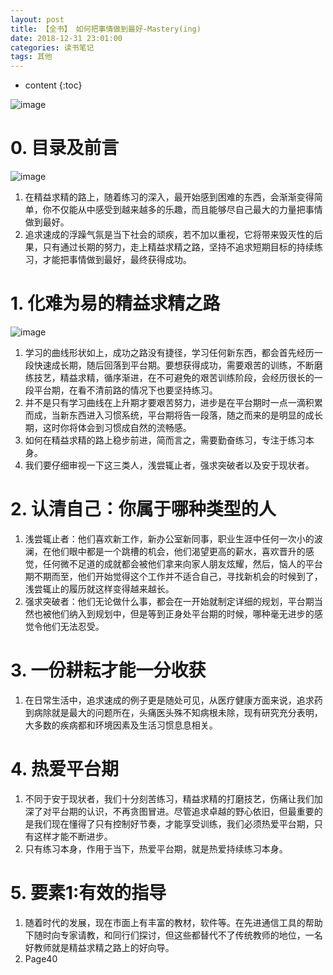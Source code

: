 ```yaml
---
layout: post
title: 【全书】 如何把事情做到最好-Mastery(ing)
date: 2018-12-31 23:01:00
categories: 读书笔记
tags: 其他
---
```

* content
{:toc}

![image](https://user-images.githubusercontent.com/18595935/52095343-f34b4880-2605-11e9-99bc-be7a6ebeba0d.png)

# 0. 目录及前言

![image](https://user-images.githubusercontent.com/18595935/52172359-08b0a600-27b1-11e9-9172-69404e94412b.png)

1. 在精益求精的路上，随着练习的深入，最开始感到困难的东西，会渐渐变得简单，你不仅能从中感受到越来越多的乐趣，而且能够尽自己最大的力量把事情做到最好。
2. 追求速成的浮躁气氛是当下社会的顽疾，若不加以重视，它将带来毁灭性的后果，只有通过长期的努力，走上精益求精之路，坚持不追求短期目标的持续练习，才能把事情做到最好，最终获得成功。

# 1. 化难为易的精益求精之路
 
![image](https://user-images.githubusercontent.com/18595935/52177321-98327500-2802-11e9-8e1c-e88ad385f10b.png)

1. 学习的曲线形状如上，成功之路没有捷径，学习任何新东西，都会首先经历一段快速成长期，随后回落到平台期。要想获得成功，需要艰苦的训练，不断磨练技艺，精益求精，循序渐进，在不可避免的艰苦训练阶段，会经历很长的一段平台期，在看不清前路的情况下也要坚持练习。
2. 并不是只有学习曲线在上升期才要艰苦努力，进步是在平台期时一点一滴积累而成，当新东西进入习惯系统，平台期将告一段落，随之而来的是明显的成长期，这时你将体会到习惯成自然的流畅感。
3. 如何在精益求精的路上稳步前进，简而言之，需要勤奋练习，专注于练习本身。
4. 我们要仔细审视一下这三类人，浅尝辄止者，强求突破者以及安于现状者。

# 2. 认清自己：你属于哪种类型的人

1. 浅尝辄止者：他们喜欢新工作，新办公室新同事，职业生涯中任何一次小的波澜，在他们眼中都是一个跳槽的机会，他们渴望更高的薪水，喜欢晋升的感觉，任何微不足道的成就都会被他们拿来向家人朋友炫耀，然后，恼人的平台期不期而至，他们开始觉得这个工作并不适合自己，寻找新机会的时候到了，浅尝辄止的履历就这样变得越来越长。
2. 强求突破者：他们无论做什么事，都会在一开始就制定详细的规划，平台期当然也被他们纳入到规划中，但是等到正身处平台期的时候，哪种毫无进步的感觉令他们无法忍受。

# 3. 一份耕耘才能一分收获

1. 在日常生活中，追求速成的例子更是随处可见，从医疗健康方面来说，追求药到病除就是最大的问题所在，头痛医头殊不知病根未除，现有研究充分表明，大多数的疾病都和环境因素及生活习惯息息相关。

# 4. 热爱平台期

1. 不同于安于现状者，我们十分刻苦练习，精益求精的打磨技艺，伤痛让我们加深了对平台期的认识，不再贪图冒进。尽管追求卓越的野心依旧，但最重要的是我们现在懂得了只有控制好节奏，才能享受训练，我们必须热爱平台期，只有这样才能不断进步。
2. 只有练习本身，作用于当下，热爱平台期，就是热爱持续练习本身。

# 5. 要素1:有效的指导

1. 随着时代的发展，现在市面上有丰富的教材，软件等。在先进通信工具的帮助下随时向专家请教，和同行们探讨，但这些都替代不了传统教师的地位，一名好教师就是精益求精之路上的好向导。
2. Page40










